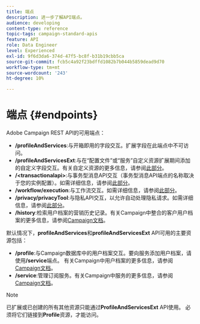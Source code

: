 ```yaml
---
title: 端点
description: 进一步了解API端点。
audience: developing
content-type: reference
topic-tags: campaign-standard-apis
feature: API
role: Data Engineer
level: Experienced
exl-id: 9f6d3da6-374d-47f5-bc8f-b31b19cbb5ca
source-git-commit: fcb5c4a92f23bdffd1082b7b044b5859dead9d70
workflow-type: tm+mt
source-wordcount: '243'
ht-degree: 10%

---
```


# 端点 {#endpoints}

Adobe Campaign REST API的可用端点：

* **/profileAndServices**:与开箱即用的字段交互。扩展字段在此端点中不可访问。
* **/profileAndServicesExt**:与在“配置文件”或“服务”自定义资源扩展期间添加的自定义字段交互。有关自定义资源的更多信息，请参阅[此部分](../../api/using/custom-resources.md)。
* **/&lt;transactionalapi>**:与事务型消息API交互（事务型消息API端点的名称取决于您的实例配置）。如需详细信息，请参阅[此部分](../../api/using/managing-transactional-messages.md)。
* **/workflow/execution**:与工作流交互。如需详细信息，请参阅[此部分](../../api/using/controlling-a-workflow.md)。
* **/privacy/privacyTool**:与隐私API交互，以允许自动处理隐私请求。如需详细信息，请参阅[此部分](../../api/using/creating-a-privacy-request.md)。
* **/history**:检索用户档案的营销历史记录。有关Campaign中整合的客户用户档案的更多信息，请参阅[Campaign文档](https://helpx.adobe.com/campaign/standard/audiences/using/integrated-customer-profile.html)。

默认情况下，**profileAndServices**&#x200B;和&#x200B;**profileAndServicesExt** API可用的主要资源包括：

* **/profile**:与Campaign数据库中的用户档案交互。要向服务添加用户档案，请使用&#x200B;**/service**&#x200B;端点。 有关Campaign中用户档案的更多信息，请参阅[Campaign文档](https://helpx.adobe.com/campaign/standard/audiences/using/about-profiles.html)。
* **/service**:管理订阅服务。有关Campaign中服务的更多信息，请参阅[Campaign文档](https://helpx.adobe.com/campaign/standard/audiences/using/creating-a-service.html)。

>[!NOTE]
>
>已扩展或已创建的所有其他资源只能通过&#x200B;**ProfileAndServicesExt** API使用。 必须将它们链接到&#x200B;**Profile**&#x200B;资源，才能访问。
